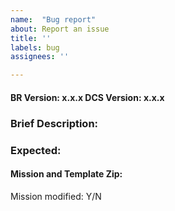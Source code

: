 ```yaml
---
name:  "Bug report"
about: Report an issue
title: ''
labels: bug
assignees: ''

---
```


#### BR Version: x.x.x  DCS Version: x.x.x

### Brief Description: 
 <!--What happened? -->


### Expected: 
 <!-- What should of happened? -->


#### Mission and Template Zip: <!-- Drag and drop a zip of your template (.brt) file and an example mission file (.miz) here. So we can debug-->

Mission modified: Y/N <!--Note if you have significantly modified the mission we may not be able to help you. Please try and get an example right after generation.-->